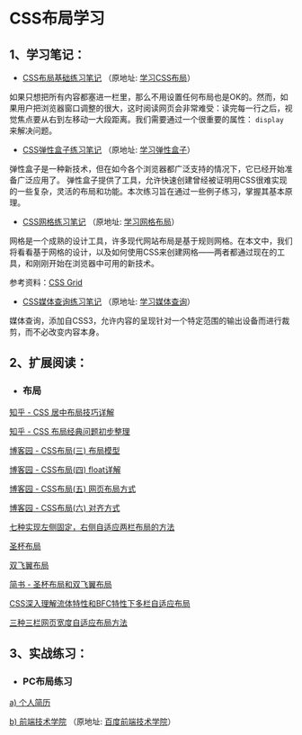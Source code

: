 # CSS布局学习

## 1、学习笔记：

- [CSS布局基础练习笔记](notes/Exp-1/) （原地址: <a href="http://zh.learnlayout.com/no-layout.html">学习CSS布局</a>）

如果只想把所有内容都塞进一栏里，那么不用设置任何布局也是OK的。然而，如果用户把浏览器窗口调整的很大，这时阅读网页会非常难受：读完每一行之后，视觉焦点要从右到左移动一大段距离。我们需要通过一个很重要的属性： `display` 来解决问题。

- [CSS弹性盒子练习笔记](notes/Exp-2/) （原地址: <a href="https://developer.mozilla.org/zh-CN/docs/Learn/CSS/CSS_layout">学习弹性盒子</a>）

弹性盒子是一种新技术，但在如今各个浏览器都广泛支持的情况下，它已经开始准备广泛应用了。 弹性盒子提供了工具，允许快速创建曾经被证明用CSS很难实现的一些复杂，灵活的布局和功能。本次练习旨在通过一些例子练习，掌握其基本原理。


- [CSS网格练习笔记](notes/Exp-3/) （原地址: <a href="https://developer.mozilla.org/zh-CN/docs/Learn/CSS/CSS_layout/Grids">学习网格布局</a>） 

网格是一个成熟的设计工具，许多现代网站布局是基于规则网格。在本文中，我们将看看基于网格的设计，以及如何使用CSS来创建网格——两者都通过现在的工具，和刚刚开始在浏览器中可用的新技术。

参考资料：[CSS Grid](https://www.w3cplus.com/css/learncssgrid.html)


- [CSS媒体查询练习笔记](notes/Exp-4/) （原地址: <a href="https://developer.mozilla.org/zh-CN/docs/Web/Guide/CSS/Media_queries">学习媒体查询</a>） 

媒体查询，添加自CSS3，允许内容的呈现针对一个特定范围的输出设备而进行裁剪，而不必改变内容本身。


## 2、扩展阅读：

- ### 布局

[知乎 - CSS 居中布局技巧详解](https://zhuanlan.zhihu.com/p/25068655)

[知乎 - CSS 布局经典问题初步整理](https://zhuanlan.zhihu.com/p/27035475)

[博客园 - CSS布局(三) 布局模型](http://www.cnblogs.com/chaixiaozhi/p/8481253.html)

[博客园 - CSS布局(四) float详解](http://www.cnblogs.com/chaixiaozhi/p/8481778.html)

[博客园 - CSS布局(五) 网页布局方式](http://www.cnblogs.com/chaixiaozhi/p/8486647.html)

[博客园 - CSS布局(六) 对齐方式](http://www.cnblogs.com/chaixiaozhi/p/8490725.html)

[七种实现左侧固定，右侧自适应两栏布局的方法](https://segmentfault.com/a/1190000010698609)

[圣杯布局](http://alistapart.com/article/holygrail)

[双飞翼布局](http://www.imooc.com/wenda/detail/254035)

[简书 - 圣杯布局和双飞翼布局](https://www.jianshu.com/p/f9bcddb0e8b4)

[CSS深入理解流体特性和BFC特性下多栏自适应布局](http://www.zhangxinxu.com/wordpress/2015/02/css-deep-understand-flow-bfc-column-two-auto-layout/)

[三种三栏网页宽度自适应布局方法](http://www.zhangxinxu.com/wordpress/2009/11/%E6%88%91%E7%86%9F%E7%9F%A5%E7%9A%84%E4%B8%89%E7%A7%8D%E4%B8%89%E6%A0%8F%E7%BD%91%E9%A1%B5%E5%AE%BD%E5%BA%A6%E8%87%AA%E9%80%82%E5%BA%94%E5%B8%83%E5%B1%80%E6%96%B9%E6%B3%95/)



## 3、实战练习：

- ### PC布局练习

[a) 个人简历](experiences/Resume) 

[b) 前端技术学院](experiences/Webcolloge) （原地址: <a href="http://ife.baidu.com/course/detail/id/43">百度前端技术学院</a>）





